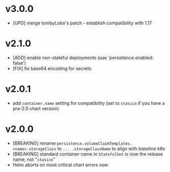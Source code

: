 # v3.0.0

- [UPD] merge tombyLobo's patch - establish compatibility with 1.17

# v2.1.0

- [ADD] enable non-stateful deployments (use 'persistence.enabled: false')
- [FIX] fix base64 encoding for secrets

# v2.0.1

- add `container.name` setting for compatibility (set to `stasico` if you have a pre-2.0 chart version)

# v2.0.0

- [BREAKING] rename `persistence.volumeClaimTemplates.<name>.storageClass` to `... .storageClassName` to align with baseline k8s
- [BREAKING] standard container name in `StatefulSet` is now the release name, not "`stasico`"
- Helm aborts on most critical chart errors now
